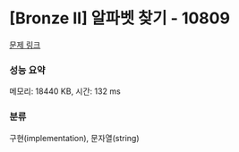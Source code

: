 # [Bronze II] 알파벳 찾기 - 10809 

[문제 링크](https://www.acmicpc.net/problem/10809) 

### 성능 요약

메모리: 18440 KB, 시간: 132 ms

### 분류

구현(implementation), 문자열(string)

